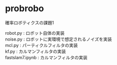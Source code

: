 # probrobo
確率ロボティクスの課題1

robot.py : ロボット自体の実装<br>
noise.py : ロボットに実環境で想定されるノイズを実装<br>
mcl.py : パーティクルフィルタの実装<br>
kf.py : カルマンフィルタの実装<br>
fastslam7.ipynb : カルマンフィルタの実装<rb>
